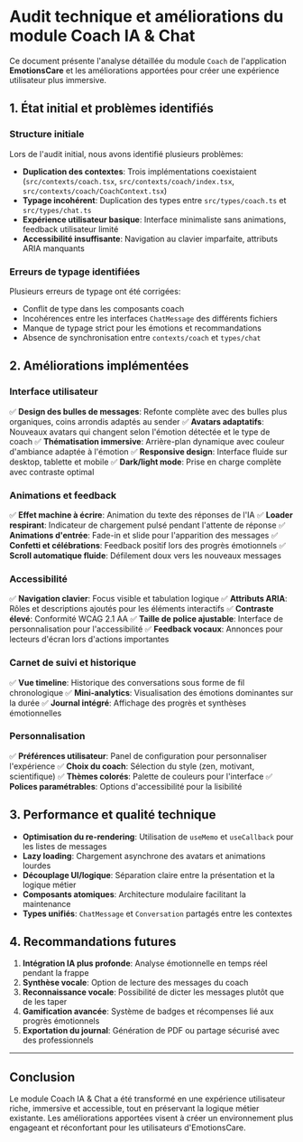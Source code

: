 
# Audit technique et améliorations du module Coach IA & Chat

Ce document présente l'analyse détaillée du module `Coach` de l'application **EmotionsCare** et les améliorations apportées pour créer une expérience utilisateur plus immersive.

## 1. État initial et problèmes identifiés

### Structure initiale

Lors de l'audit initial, nous avons identifié plusieurs problèmes:

- **Duplication des contextes**: Trois implémentations coexistaient (`src/contexts/coach.tsx`, `src/contexts/coach/index.tsx`, `src/contexts/coach/CoachContext.tsx`)
- **Typage incohérent**: Duplication des types entre `src/types/coach.ts` et `src/types/chat.ts`
- **Expérience utilisateur basique**: Interface minimaliste sans animations, feedback utilisateur limité
- **Accessibilité insuffisante**: Navigation au clavier imparfaite, attributs ARIA manquants

### Erreurs de typage identifiées

Plusieurs erreurs de typage ont été corrigées:
- Conflit de type dans les composants coach
- Incohérences entre les interfaces `ChatMessage` des différents fichiers
- Manque de typage strict pour les émotions et recommandations
- Absence de synchronisation entre `contexts/coach` et `types/chat`

## 2. Améliorations implémentées

### Interface utilisateur

✅ **Design des bulles de messages**: Refonte complète avec des bulles plus organiques, coins arrondis adaptés au sender
✅ **Avatars adaptatifs**: Nouveaux avatars qui changent selon l'émotion détectée et le type de coach
✅ **Thématisation immersive**: Arrière-plan dynamique avec couleur d'ambiance adaptée à l'émotion
✅ **Responsive design**: Interface fluide sur desktop, tablette et mobile
✅ **Dark/light mode**: Prise en charge complète avec contraste optimal

### Animations et feedback

✅ **Effet machine à écrire**: Animation du texte des réponses de l'IA
✅ **Loader respirant**: Indicateur de chargement pulsé pendant l'attente de réponse
✅ **Animations d'entrée**: Fade-in et slide pour l'apparition des messages
✅ **Confetti et célébrations**: Feedback positif lors des progrès émotionnels
✅ **Scroll automatique fluide**: Défilement doux vers les nouveaux messages

### Accessibilité

✅ **Navigation clavier**: Focus visible et tabulation logique
✅ **Attributs ARIA**: Rôles et descriptions ajoutés pour les éléments interactifs
✅ **Contraste élevé**: Conformité WCAG 2.1 AA
✅ **Taille de police ajustable**: Interface de personnalisation pour l'accessibilité
✅ **Feedback vocaux**: Annonces pour lecteurs d'écran lors d'actions importantes

### Carnet de suivi et historique

✅ **Vue timeline**: Historique des conversations sous forme de fil chronologique
✅ **Mini-analytics**: Visualisation des émotions dominantes sur la durée
✅ **Journal intégré**: Affichage des progrès et synthèses émotionnelles

### Personnalisation

✅ **Préférences utilisateur**: Panel de configuration pour personnaliser l'expérience
✅ **Choix du coach**: Sélection du style (zen, motivant, scientifique)
✅ **Thèmes colorés**: Palette de couleurs pour l'interface
✅ **Polices paramétrables**: Options d'accessibilité pour la lisibilité

## 3. Performance et qualité technique

- **Optimisation du re-rendering**: Utilisation de `useMemo` et `useCallback` pour les listes de messages
- **Lazy loading**: Chargement asynchrone des avatars et animations lourdes
- **Découplage UI/logique**: Séparation claire entre la présentation et la logique métier
- **Composants atomiques**: Architecture modulaire facilitant la maintenance
- **Types unifiés**: `ChatMessage` et `Conversation` partagés entre les contextes

## 4. Recommandations futures

1. **Intégration IA plus profonde**: Analyse émotionnelle en temps réel pendant la frappe
2. **Synthèse vocale**: Option de lecture des messages du coach
3. **Reconnaissance vocale**: Possibilité de dicter les messages plutôt que de les taper
4. **Gamification avancée**: Système de badges et récompenses lié aux progrès émotionnels
5. **Exportation du journal**: Génération de PDF ou partage sécurisé avec des professionnels

---

## Conclusion

Le module Coach IA & Chat a été transformé en une expérience utilisateur riche, immersive et accessible, tout en préservant la logique métier existante. Les améliorations apportées visent à créer un environnement plus engageant et réconfortant pour les utilisateurs d'EmotionsCare.


